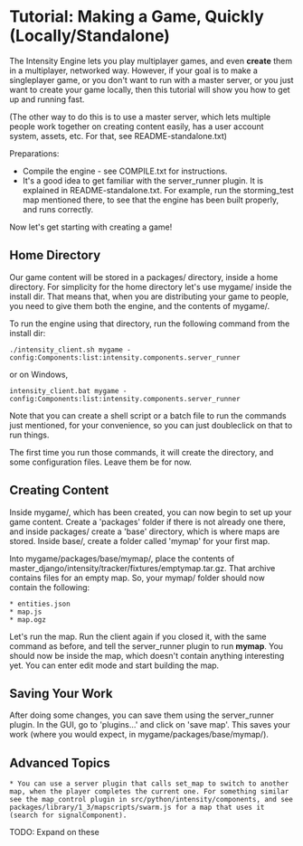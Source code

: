 Tutorial: Making a Game, Quickly (Locally/Standalone)
=====================================================

The Intensity Engine lets you play multiplayer games, and even **create** them in a multiplayer, networked way. However, if your goal is to make a singleplayer game, or you don't want to run with a master server, or you just want to create your game locally, then this tutorial will show you how to get up and running fast.

(The other way to do this is to use a master server, which lets multiple people work together on creating content easily, has a user account system, assets, etc. For that, see README-standalone.txt)

Preparations:

* Compile the engine - see COMPILE.txt for instructions.
* It's a good idea to get familiar with the server_runner plugin. It is explained in README-standalone.txt. For example, run the storming_test map mentioned there, to see that the engine has been built properly, and runs correctly.

Now let's get starting with creating a game!


Home Directory
--------------

Our game content will be stored in a packages/ directory, inside a home directory. For simplicity for the home directory let's use mygame/ inside the install dir. That means that, when you are distributing your game to people, you need to give them both the engine, and the contents of mygame/.

To run the engine using that directory, run the following command from the install dir:

    ./intensity_client.sh mygame -config:Components:list:intensity.components.server_runner

or on Windows,

    intensity_client.bat mygame -config:Components:list:intensity.components.server_runner

Note that you can create a shell script or a batch file to run the commands just mentioned, for your convenience, so you can just doubleclick on that to run things.

The first time you run those commands, it will create the directory, and some configuration files. Leave them be for now.


Creating Content
----------------

Inside mygame/, which has been created, you can now begin to set up your game content. Create a 'packages' folder if there is not already one there, and inside packages/ create a 'base' directory, which is where maps are stored. Inside base/, create a folder called 'mymap' for your first map.

Into mygame/packages/base/mymap/, place the contents of master_django/intensity/tracker/fixtures/emptymap.tar.gz. That archive contains files for an empty map. So, your mymap/ folder should now contain the following:

    * entities.json
    * map.js
    * map.ogz

Let's run the map. Run the client again if you closed it, with the same command as before, and tell the server_runner plugin to run **mymap**. You should now be inside the map, which doesn't contain anything interesting yet. You can enter edit mode and start building the map.


Saving Your Work
----------------

After doing some changes, you can save them using the server_runner plugin. In the GUI, go to 'plugins...' and click on 'save map'. This saves your work (where you would expect, in mygame/packages/base/mymap/).


Advanced Topics
---------------

    * You can use a server plugin that calls set_map to switch to another map, when the player completes the current one. For something similar see the map_control plugin in src/python/intensity/components, and see packages/library/1_3/mapscripts/swarm.js for a map that uses it (search for signalComponent).

TODO: Expand on these

